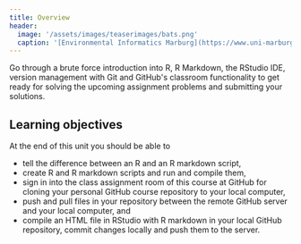 ```yaml
---
title: Overview
header:
  image: '/assets/images/teaserimages/bats.png'
  caption: '[Environmental Informatics Marburg](https://www.uni-marburg.de/en/fb19/disciplines/physisch/environmentalinformatics){:target="_blank"}'
---
```


Go through a brute force introduction into R, R Markdown, the RStudio IDE, version management with Git and GitHub's classroom functionality to get ready for solving the upcoming assignment problems and submitting your solutions.
<!--more-->


## Learning objectives

At the end of this unit you should be able to

* tell the difference between an R and an R markdown script,
* create R and R markdown scripts and run and compile them,
* sign in into the class assignment room of this course at GitHub for cloning your personal GitHub course repository to your local computer, 
* push and pull files in your repository between the remote GitHub server and your local computer, and
* compile an HTML file in RStudio with R markdown in your local GitHub repository, commit changes locally and push them to the server.


